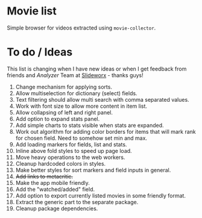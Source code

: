 # Movie list
Simple browser for videos extracted using `movie-collector`.

# To do / Ideas
This list is changing when I have new ideas or when I get feedback from friends and _Analyzer_ Team at [Slideworx](https://slideworx.com) - thanks guys!

1. Change mechanism for applying sorts.
2. Allow multiselection for dictionary (select) fields.
3. Text filtering should allow multi search with comma separated values.
4. Work with font size to allow more content in item list.
5. Allow collapsing of left and right panel.
6. Add option to expand stats panel.
6. Add simple charts to stats visible when stats are expanded.
7. Work out algorithm for adding color borders for items that will mark rank for chosen field. Need to somehow set min and max.
8. Add loading markers for fields, list and stats.
9. Inline above fold styles to speed up page load.
10. Move heavy operations to the web workers.
11. Cleanup hardcoded colors in styles.
12. Make better styles for sort markers and field inputs in general.
13. ~~Add links to metacritic.~~
14. Make the app mobile friendly.
15. Add the "watched/added" field.
16. Add option to export currently listed movies in some friendly format.
17. Extract the generic part to the separate package.
18. Cleanup package dependencies.
